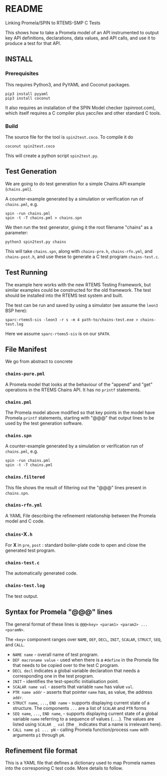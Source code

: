 # README

Linking Promela/SPIN to RTEMS-SMP C Tests

This shows how to take a Promela model of an API
instrumented to output key API definitions, declarations, data values, and API calls,
and use it to produce a test for that API.

## INSTALL

### Prerequisites

This requires Python3, and PyYAML and Coconut packages.

```
pip3 install pyyaml
pip3 install coconut
```
It also requires an installation of the SPIN Model checker (spinroot.com), 
which itself requires a C compiler plus yacc/lex and other standard C tools.

### Build

The source file for the tool is `spin2test.coco`.
To compile it do

```
coconut spin2test.coco
```

This will create a python script `spin2test.py`.

## Test Generation

We are going to do test generation for a simple Chains API example (`chains.pml`).

A counter-example generated by a simulation or verification run
of `chains.pml`, e.g.

```
spin -run chains.pml
spin -t -T chains.pml > chains.spn
```

We then run the test generator, giving it the root filename "chains" as a parameter:

```
python3 spin2test.py chains
```

This will take `chains.spn`, 
along with 
`chains-pre.h`,
`chains-rfn.yml`,
and
`chains-post.h`,
and use these to generate a C test program `chains-test.c`.

## Test Running

The example here works with the new RTEMS Testing Framework,
but similar examples could be constructed for the old framework.
The test should be installed into the RTEMS test system and built.

The test can be run and saved by using a simulator 
(we assume the `leon3` BSP here):

```
sparc-rtems5-sis -leon3 -r s -m 4 path-to/chains-test.exe > chains-test.log
```

Here we assume `sparc-rtems5-sis` is on our `$PATH`.


## File Manifest

We go from abstract to concrete

### `chains-pure.pml`

A Promela model that looks at the behaviour of the "append" and "get" operations in the RTEMS Chains API. It has no `printf` statements.

### `chains.pml` 

The Promela model above modified so that
key points in the model have Promela `printf` statements, starting with "@@@"
that output lines to be used by the test generation software.

### `chains.spn`

A counter-example generated by a simulation or verification run
of `chains.pml`, e.g.

```
spin -run chains.pml
spin -t -T chains.pml
```

### `chains.filtered`

This file shows the result of filtering out the "@@@" lines present in `chains.spn`.

### `chains-rfn.yml`

A YAML File describing the refinement relationship between the Promela model and C code.


### `chains`-X`.h`

For **X** in `pre`, `post` : standard boiler-plate code to open and close the generated test program.

### `chains-test.c`

The automatically generated code.

### `chains-test.log`

The test output.


## Syntax for Promela "@@@" lines

The general format of these lines is `@@@<key> <param1> <param2> ... <paramN>`.

The `<key>` component ranges over `NAME`, `DEF`, `DECL`, `INIT`, `SCALAR`, `STRUCT`, `SEQ`, and `CALL`.

* `NAME name` - overall name of test program.
* `DEF macroname value` - used when there is a `#define` in the Promela file that needs to be copied over to the test C program.
* `DECL decl` indicates a global variable declaration that needs a corresponding one in the test program. 
* `INIT` - identifies the test-specific initialisation point.
* `SCALAR name val` - asserts that variable `name` has value `val`.
* `PTR name addr`  - asserts that pointer `name` has, as value, the address `addr`.
* `STRUCT name`, `...`, `END name` - supports displaying current state of a structure. 
  The components `...` are a list of `SCALAR` and `PTR` forms
* `SEQ name`, `...`, `END name`, - supports displaying current state of a global variable `name`
  referring to a sequence of values (`...`). The values are listed using `SCALAR _ val`
  (the `_` indicates that a name is irrelevant here).
* `CALL name p1 ... pN` - calling Promela function/process `name` with arguments `p1` through `pN`. 

## Refinement file format

This is a YAML file that defines a dictionary used to map Promela names
into the corresponing C test code. More details to follow.

